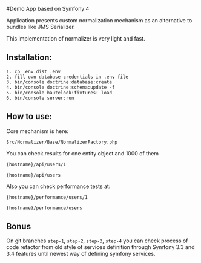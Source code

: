 #Demo App based on Symfony 4 

Application presents custom normalization mechanism as an alternative to bundles like JMS Serializer.

This implementation of normalizer is very light and fast. 


Installation:
-----------------
```
1. cp .env.dist .env
2. fill own database credentials in .env file
3. bin/console doctrine:database:create 
4. bin/console doctrine:schema:update -f
5. bin/console hautelook:fixtures: load
6. bin/console server:run
```

How to use:
-----------------
Core mechanism is here:
```
Src/Normalizer/Base/NormalizerFactory.php
```

You can check results for one entity object and 1000 of them
```
{hostname}/api/users/1

{hostname}/api/users
```

Also you can check performance tests at:

```
{hostname}/performance/users/1

{hostname}/performance/users  
```

Bonus
---
On git branches `step-1`, `step-2`, `step-3`, `step-4` you can check process of code refactor from old style of services definition through Symfony 3.3 and 3.4 features until newest way of defining symfony services.